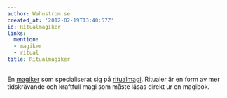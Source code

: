 ```yaml
---
author: Wahnstrom.se
created_at: '2012-02-19T13:40:57Z'
id: Ritualmagiker
links:
  mention:
  - magiker
  - ritual
title: Ritualmagiker
---
```


En [magiker] som specialiserat sig på [ritualmagi]. Ritualer är en form av mer tidskrävande och
kraftfull magi som måste läsas direkt ur en magibok.

  [magiker]: magiker
  [ritualmagi]: ritual